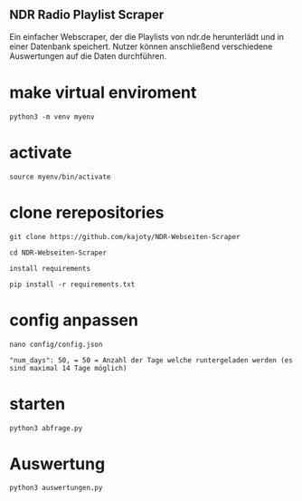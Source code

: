 ## NDR Radio Playlist Scraper

Ein einfacher Webscraper, der die Playlists von ndr.de herunterlädt und in einer Datenbank speichert. Nutzer können anschließend verschiedene Auswertungen auf die Daten durchführen.



# make virtual enviroment

```
python3 -m venv myenv
```

# activate

```
source myenv/bin/activate
```

# clone rerepositories

```
git clone https://github.com/kajoty/NDR-Webseiten-Scraper

cd NDR-Webseiten-Scraper

install requirements

pip install -r requirements.txt
```

# config anpassen

```
nano config/config.json

"num_days": 50, = 50 = Anzahl der Tage welche runtergeladen werden (es sind maximal 14 Tage möglich)
```

# starten

```
python3 abfrage.py
```

# Auswertung


```
python3 auswertungen.py
```